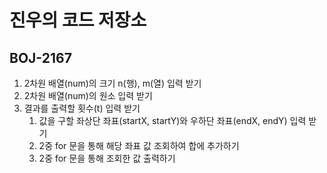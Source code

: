 # 진우의 코드 저장소

## BOJ-2167

1. 2차원 배열(num)의 크기 n(행), m(열) 입력 받기
2. 2차원 배열(num)의 원소 입력 받기
3. 결과를 출력할 횟수(t) 입력 받기
   1. 값을 구할 좌상단 좌표(startX, startY)와 우하단 좌표(endX, endY) 입력 받기
   2. 2중 for 문을 통해 해당 좌표 값 조회하여 합에 추가하기
   3. 2중 for 문을 통해 조회한 값 출력하기
